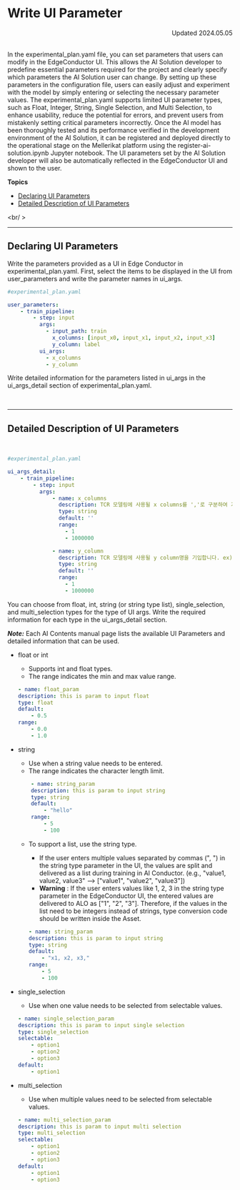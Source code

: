 # Write UI Parameter

<div align="right">Updated 2024.05.05</div><br />

In the experimental_plan.yaml file, you can set parameters that users can modify in the EdgeConductor UI. This allows the AI Solution developer to predefine essential parameters required for the project and clearly specify which parameters the AI Solution user can change. By setting up these parameters in the configuration file, users can easily adjust and experiment with the model by simply entering or selecting the necessary parameter values. The experimental_plan.yaml supports limited UI parameter types, such as Float, Integer, String, Single Selection, and Multi Selection, to enhance usability, reduce the potential for errors, and prevent users from mistakenly setting critical parameters incorrectly.
Once the AI model has been thoroughly tested and its performance verified in the development environment of the AI Solution, it can be registered and deployed directly to the operational stage on the Mellerikat platform using the register-ai-solution.ipynb Jupyter notebook. The UI parameters set by the AI Solution developer will also be automatically reflected in the EdgeConductor UI and shown to the user.

**Topics**
<!-- TOC ## Level 2 ~ 3 까지 -->
- [Declaring UI Parameters](#ui-parameter-선언)
- [Detailed Description of UI Parameters](#ui-parameter-상세-기술)
<!-- /TOC -->

<br/ >

---

## Declaring UI Parameters <a id="ui-parameter-선언"></a>
Write the parameters provided as a UI in Edge Conductor in experimental_plan.yaml.
First, select the items to be displayed in the UI from user_parameters and write the parameter names in ui_args.

```yaml
#experimental_plan.yaml

user_parameters:
    - train_pipeline:
        - step: input
          args:
            - input_path: train
              x_columns: [input_x0, input_x1, input_x2, input_x3]
			  y_column: label
          ui_args:
            - x_columns
            - y_column
```
Write detailed information for the parameters listed in ui_args in the ui_args_detail section of experimental_plan.yaml.

<br />

---

## Detailed Description of UI Parameters <a id="ui-parameter-상세-기술"></a>
 
```yaml
#experimental_plan.yaml

ui_args_detail:
    - train_pipeline:
        - step: input
          args:
              - name: x_columns
                description: TCR 모델링에 사용될 x columns를 ','로 구분하여 기입합니다. ex) x_column1, x_column2
                type: string
                default: ''
                range:
                  - 1
                  - 1000000

              - name: y_column
                description: TCR 모델링에 사용될 y column명을 기입합니다. ex) y_column
                type: string
                default: ''
                range:
                  - 1
                  - 1000000
```

You can choose from float, int, string (or string type list), single_selection, and multi_selection types for the type of UI args.
Write the required information for each type in the ui_args_detail section.

**_Note:_** Each AI Contents manual page lists the available UI Parameters and detailed information that can be used.

- float or int
    - Supports int and float types.
    - The range indicates the min and max value range.

    ```yaml
    - name: float_param
    description: this is param to input float
    type: float
    default:
        - 0.5
    range:
        - 0.0
        - 1.0
    ```

- string
    - Use when a string value needs to be entered.
	- The range indicates the character length limit.

    ```yaml
        - name: string_param
        description: this is param to input string
        type: string
        default:
            - "hello"
        range:
            - 5
            - 100
    ```

    - To support a list, use the string type.
        - If the user enters multiple values separated by commas (", ") in the string type parameter in the UI, the values are split and delivered as a list during training in AI Conductor.
            (e.g., "value1, value2, value3" --> \["value1", "value2", "value3"\])
        - **Warning** : If the user enters values like 1, 2, 3 in the string type parameter in the EdgeConductor UI, the entered values are delivered to ALO as \["1", "2", "3"\]. Therefore, if the values in the list need to be integers instead of strings, type conversion code should be written inside the Asset.

        ```yaml
        - name: string_param
        description: this is param to input string
        type: string
        default:
            - "x1, x2, x3,"
        range:
            - 5
            - 100
        ```

- single_selection
    - Use when one value needs to be selected from selectable values.

    ```yaml
    - name: single_selection_param
    description: this is param to input single selection
    type: single_selection
    selectable:
        - option1
        - option2
        - option3
    default:
        - option1
    ```

- multi_selection
    - Use when multiple values need to be selected from selectable values.

    ```yaml
    - name: multi_selection_param
    description: this is param to input multi selection
    type: multi_selection
    selectable:
        - option1
        - option2
        - option3
    default:
        - option1
        - option3
    ```
